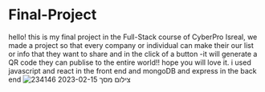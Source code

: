 # Final-Project
hello!
this is my final project in the Full-Stack course of CyberPro Isreal,
we made a project so that every company or individual can make their our list or info that they want to share and in the click of a button -it will generate a QR code they can publise to the entire world!!
hope you will love it.
i used javascript and react in the front end and mongoDB and express in the back end
![צילום מסך 2023-02-15 234146](https://user-images.githubusercontent.com/87654852/219174739-e9abefb3-482c-4e79-9560-18c892f1fc29.png)
